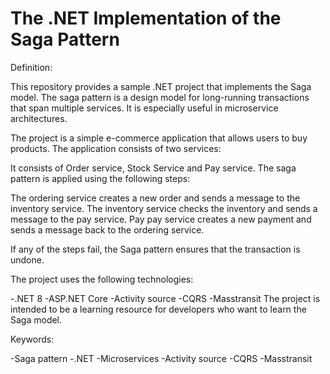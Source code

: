 # The .NET Implementation of the Saga Pattern

Definition:

This repository provides a sample .NET project that implements the Saga model. The saga pattern is a design model for long-running transactions that span multiple services. It is especially useful in microservice architectures.

The project is a simple e-commerce application that allows users to buy products. The application consists of two services:

It consists of Order service, Stock Service and Pay service.
The saga pattern is applied using the following steps:

The ordering service creates a new order and sends a message to the inventory service.
The inventory service checks the inventory and sends a message to the pay service.
Pay pay service creates a new payment and sends a message back to the ordering service.

If any of the steps fail, the Saga pattern ensures that the transaction is undone.

The project uses the following technologies:

-.NET 8
-ASP.NET Core
-Activity source
-CQRS
-Masstransit
The project is intended to be a learning resource for developers who want to learn the Saga model.

Keywords:

-Saga pattern
-.NET
-Microservices
-Activity source
-CQRS
-Masstransit
